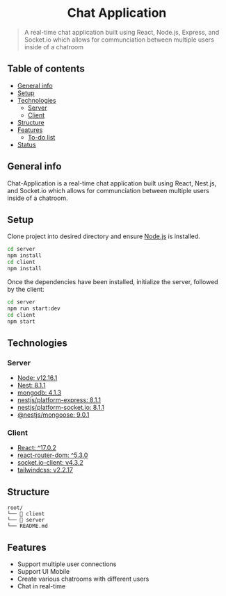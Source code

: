 <h1 align="center">
  <br>
  Chat Application
  <br>
</h1>


> A real-time chat application built using React, Node.js, Express, and Socket.io which allows for communciation between multiple users inside of a chatroom

## Table of contents

- [General info](#general-info)
- [Setup](#setup)
- [Technologies](#technologies)
  - [Server](#server)
  - [Client](#client)
- [Structure](#structure)
- [Features](#features)
  - [To-do list](#to-do-list)
- [Status](#status)

## General info

Chat-Application is a real-time chat application built using React, Nest.js, and Socket.io which allows for communciation between multiple users inside of a chatroom.

## Setup

Clone project into desired directory and ensure [Node.js](https://nodejs.org/en/download/) is installed.

```bash
cd server
npm install
cd client
npm install

```

Once the dependencies have been installed, initialize the server, followed by the client:

```bash
cd server
npm run start:dev
cd client
npm start
```

## Technologies

### Server

- [Node: v12.16.1 ](https://nodejs.org/en/)
- [Nest: 8.1.1](https://nestjs.com/)
- [mongodb: 4.1.3](https://www.mongodb.com/)
- [nestjs/platform-express: 8.1.1](https://www.npmjs.com/package/@nestjs/platform-express)
- [nestjs/platform-socket.io: 8.1.1](https://www.npmjs.com/package/@nestjs/platform-socket.io)
- [@nestjs/mongoose: 9.0.1](https://www.npmjs.com/package/@nestjs/mongoose)

### Client

- [React: ^17.0.2](https://reactjs.org/)
- [react-router-dom: ^5.3.0](https://reactrouter.com/web/guides/quick-start)
- [socket.io-client: v4.3.2](https://www.npmjs.com/package/socket.io-client)
- [tailwindcss: v2.2.17](https://tailwindcss.com/docs/)


## Structure
```
root/
└── 📔 client
└── 📒 server
└── README.md
```

## Features

- Support multiple user connections
- Support UI Mobile
- Create various chatrooms with different users
- Chat in real-time


